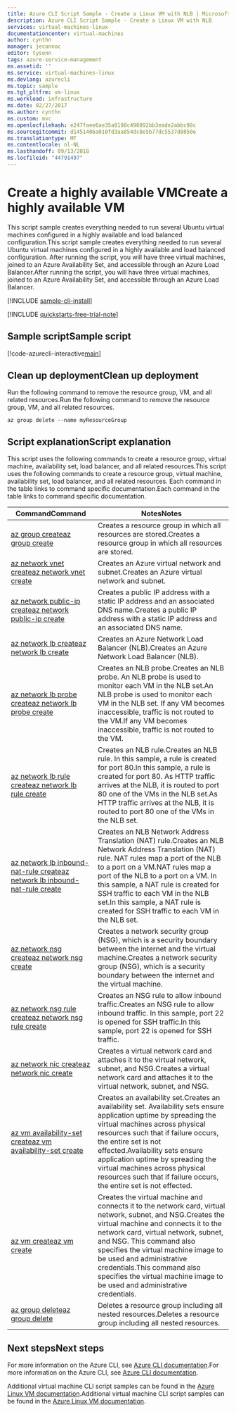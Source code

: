 ```yaml
---
title: Azure CLI Script Sample - Create a Linux VM with NLB | Microsoft Docs
description: Azure CLI Script Sample - Create a Linux VM with NLB
services: virtual-machines-linux
documentationcenter: virtual-machines
author: cynthn
manager: jeconnoc
editor: tysonn
tags: azure-service-management
ms.assetid: ''
ms.service: virtual-machines-linux
ms.devlang: azurecli
ms.topic: sample
ms.tgt_pltfrm: vm-linux
ms.workload: infrastructure
ms.date: 02/27/2017
ms.author: cynthn
ms.custom: mvc
ms.openlocfilehash: e247faee6ae35a0190c490892bb3eade2abbc98c
ms.sourcegitcommit: d1451406a010fd3aa854dc8e5b77dc5537d8050e
ms.translationtype: MT
ms.contentlocale: nl-NL
ms.lasthandoff: 09/13/2018
ms.locfileid: "44791497"
---
```

# <a name="create-a-highly-available-vm"></a><span data-ttu-id="66c12-103">Create a highly available VM</span><span class="sxs-lookup"><span data-stu-id="66c12-103">Create a highly available VM</span></span>

<span data-ttu-id="66c12-104">This script sample creates everything needed to run several Ubuntu virtual machines configured in a highly available and load balanced configuration.</span><span class="sxs-lookup"><span data-stu-id="66c12-104">This script sample creates everything needed to run several Ubuntu virtual machines configured in a highly available and load balanced configuration.</span></span> <span data-ttu-id="66c12-105">After running the script, you will have three virtual machines, joined to an Azure Availability Set, and accessible through an Azure Load Balancer.</span><span class="sxs-lookup"><span data-stu-id="66c12-105">After running the script, you will have three virtual machines, joined to an Azure Availability Set, and accessible through an Azure Load Balancer.</span></span>

[!INCLUDE [sample-cli-install](../../../includes/sample-cli-install.md)]

[!INCLUDE [quickstarts-free-trial-note](../../../includes/quickstarts-free-trial-note.md)]

## <a name="sample-script"></a><span data-ttu-id="66c12-106">Sample script</span><span class="sxs-lookup"><span data-stu-id="66c12-106">Sample script</span></span>

[!code-azurecli-interactive[main](../../../cli_scripts/virtual-machine/create-vm-nlb/create-vm-nlb.sh "Quick Create VM")]

## <a name="clean-up-deployment"></a><span data-ttu-id="66c12-107">Clean up deployment</span><span class="sxs-lookup"><span data-stu-id="66c12-107">Clean up deployment</span></span>

<span data-ttu-id="66c12-108">Run the following command to remove the resource group, VM, and all related resources.</span><span class="sxs-lookup"><span data-stu-id="66c12-108">Run the following command to remove the resource group, VM, and all related resources.</span></span>

```azurecli-interactive
az group delete --name myResourceGroup
```

## <a name="script-explanation"></a><span data-ttu-id="66c12-109">Script explanation</span><span class="sxs-lookup"><span data-stu-id="66c12-109">Script explanation</span></span>

<span data-ttu-id="66c12-110">This script uses the following commands to create a resource group, virtual machine, availability set, load balancer, and all related resources.</span><span class="sxs-lookup"><span data-stu-id="66c12-110">This script uses the following commands to create a resource group, virtual machine, availability set, load balancer, and all related resources.</span></span> <span data-ttu-id="66c12-111">Each command in the table links to command specific documentation.</span><span class="sxs-lookup"><span data-stu-id="66c12-111">Each command in the table links to command specific documentation.</span></span>

| <span data-ttu-id="66c12-112">Command</span><span class="sxs-lookup"><span data-stu-id="66c12-112">Command</span></span> | <span data-ttu-id="66c12-113">Notes</span><span class="sxs-lookup"><span data-stu-id="66c12-113">Notes</span></span> |
|---|---|
| [<span data-ttu-id="66c12-114">az group create</span><span class="sxs-lookup"><span data-stu-id="66c12-114">az group create</span></span>](https://docs.microsoft.com/cli/azure/group#az_group_create) | <span data-ttu-id="66c12-115">Creates a resource group in which all resources are stored.</span><span class="sxs-lookup"><span data-stu-id="66c12-115">Creates a resource group in which all resources are stored.</span></span> |
| [<span data-ttu-id="66c12-116">az network vnet create</span><span class="sxs-lookup"><span data-stu-id="66c12-116">az network vnet create</span></span>](https://docs.microsoft.com/cli/azure/network/vnet#az_network_vnet_create) | <span data-ttu-id="66c12-117">Creates an Azure virtual network and subnet.</span><span class="sxs-lookup"><span data-stu-id="66c12-117">Creates an Azure virtual network and subnet.</span></span> |
| [<span data-ttu-id="66c12-118">az network public-ip create</span><span class="sxs-lookup"><span data-stu-id="66c12-118">az network public-ip create</span></span>](https://docs.microsoft.com/cli/azure/network/public-ip#az_network_public_ip_create) | <span data-ttu-id="66c12-119">Creates a public IP address with a static IP address and an associated DNS name.</span><span class="sxs-lookup"><span data-stu-id="66c12-119">Creates a public IP address with a static IP address and an associated DNS name.</span></span> |
| [<span data-ttu-id="66c12-120">az network lb create</span><span class="sxs-lookup"><span data-stu-id="66c12-120">az network lb create</span></span>](https://docs.microsoft.com/cli/azure/network/lb#az_network_lb_create) | <span data-ttu-id="66c12-121">Creates an Azure Network Load Balancer (NLB).</span><span class="sxs-lookup"><span data-stu-id="66c12-121">Creates an Azure Network Load Balancer (NLB).</span></span> |
| [<span data-ttu-id="66c12-122">az network lb probe create</span><span class="sxs-lookup"><span data-stu-id="66c12-122">az network lb probe create</span></span>](https://docs.microsoft.com/cli/azure/network/lb/probe#az_network_lb_probe_create) | <span data-ttu-id="66c12-123">Creates an NLB probe.</span><span class="sxs-lookup"><span data-stu-id="66c12-123">Creates an NLB probe.</span></span> <span data-ttu-id="66c12-124">An NLB probe is used to monitor each VM in the NLB set.</span><span class="sxs-lookup"><span data-stu-id="66c12-124">An NLB probe is used to monitor each VM in the NLB set.</span></span> <span data-ttu-id="66c12-125">If any VM becomes inaccessible, traffic is not routed to the VM.</span><span class="sxs-lookup"><span data-stu-id="66c12-125">If any VM becomes inaccessible, traffic is not routed to the VM.</span></span> |
| [<span data-ttu-id="66c12-126">az network lb rule create</span><span class="sxs-lookup"><span data-stu-id="66c12-126">az network lb rule create</span></span>](https://docs.microsoft.com/cli/azure/network/lb/rule#az_network_lb_rule_create) | <span data-ttu-id="66c12-127">Creates an NLB rule.</span><span class="sxs-lookup"><span data-stu-id="66c12-127">Creates an NLB rule.</span></span> <span data-ttu-id="66c12-128">In this sample, a rule is created for port 80.</span><span class="sxs-lookup"><span data-stu-id="66c12-128">In this sample, a rule is created for port 80.</span></span> <span data-ttu-id="66c12-129">As HTTP traffic arrives at the NLB, it is routed to port 80 one of the VMs in the NLB set.</span><span class="sxs-lookup"><span data-stu-id="66c12-129">As HTTP traffic arrives at the NLB, it is routed to port 80 one of the VMs in the NLB set.</span></span> |
| [<span data-ttu-id="66c12-130">az network lb inbound-nat-rule create</span><span class="sxs-lookup"><span data-stu-id="66c12-130">az network lb inbound-nat-rule create</span></span>](https://docs.microsoft.com/cli/azure/network/lb/inbound-nat-rule#az_network_lb_inbound_nat_rule_create) | <span data-ttu-id="66c12-131">Creates an NLB Network Address Translation (NAT) rule.</span><span class="sxs-lookup"><span data-stu-id="66c12-131">Creates an NLB Network Address Translation (NAT) rule.</span></span>  <span data-ttu-id="66c12-132">NAT rules map a port of the NLB to a port on a VM.</span><span class="sxs-lookup"><span data-stu-id="66c12-132">NAT rules map a port of the NLB to a port on a VM.</span></span> <span data-ttu-id="66c12-133">In this sample, a NAT rule is created for SSH traffic to each VM in the NLB set.</span><span class="sxs-lookup"><span data-stu-id="66c12-133">In this sample, a NAT rule is created for SSH traffic to each VM in the NLB set.</span></span>  |
| [<span data-ttu-id="66c12-134">az network nsg create</span><span class="sxs-lookup"><span data-stu-id="66c12-134">az network nsg create</span></span>](https://docs.microsoft.com/cli/azure/network/nsg#az_network_nsg_create) | <span data-ttu-id="66c12-135">Creates a network security group (NSG), which is a security boundary between the internet and the virtual machine.</span><span class="sxs-lookup"><span data-stu-id="66c12-135">Creates a network security group (NSG), which is a security boundary between the internet and the virtual machine.</span></span> |
| [<span data-ttu-id="66c12-136">az network nsg rule create</span><span class="sxs-lookup"><span data-stu-id="66c12-136">az network nsg rule create</span></span>](https://docs.microsoft.com/cli/azure/network/nsg/rule#az_network_nsg_rule_create) | <span data-ttu-id="66c12-137">Creates an NSG rule to allow inbound traffic.</span><span class="sxs-lookup"><span data-stu-id="66c12-137">Creates an NSG rule to allow inbound traffic.</span></span> <span data-ttu-id="66c12-138">In this sample, port 22 is opened for SSH traffic.</span><span class="sxs-lookup"><span data-stu-id="66c12-138">In this sample, port 22 is opened for SSH traffic.</span></span> |
| [<span data-ttu-id="66c12-139">az network nic create</span><span class="sxs-lookup"><span data-stu-id="66c12-139">az network nic create</span></span>](https://docs.microsoft.com/cli/azure/network/nic#az_network_nic_create) | <span data-ttu-id="66c12-140">Creates a virtual network card and attaches it to the virtual network, subnet, and NSG.</span><span class="sxs-lookup"><span data-stu-id="66c12-140">Creates a virtual network card and attaches it to the virtual network, subnet, and NSG.</span></span> |
| [<span data-ttu-id="66c12-141">az vm availability-set create</span><span class="sxs-lookup"><span data-stu-id="66c12-141">az vm availability-set create</span></span>](https://docs.microsoft.com/cli/azure/network/lb/rule#az_network_lb_rule_create) | <span data-ttu-id="66c12-142">Creates an availability set.</span><span class="sxs-lookup"><span data-stu-id="66c12-142">Creates an availability set.</span></span> <span data-ttu-id="66c12-143">Availability sets ensure application uptime by spreading the virtual machines across physical resources such that if failure occurs, the entire set is not effected.</span><span class="sxs-lookup"><span data-stu-id="66c12-143">Availability sets ensure application uptime by spreading the virtual machines across physical resources such that if failure occurs, the entire set is not effected.</span></span> |
| [<span data-ttu-id="66c12-144">az vm create</span><span class="sxs-lookup"><span data-stu-id="66c12-144">az vm create</span></span>](https://docs.microsoft.com/cli/azure/vm/availability-set#az_vm_availability_set_create) | <span data-ttu-id="66c12-145">Creates the virtual machine and connects it to the network card, virtual network, subnet, and NSG.</span><span class="sxs-lookup"><span data-stu-id="66c12-145">Creates the virtual machine and connects it to the network card, virtual network, subnet, and NSG.</span></span> <span data-ttu-id="66c12-146">This command also specifies the virtual machine image to be used and administrative credentials.</span><span class="sxs-lookup"><span data-stu-id="66c12-146">This command also specifies the virtual machine image to be used and administrative credentials.</span></span>  |
| [<span data-ttu-id="66c12-147">az group delete</span><span class="sxs-lookup"><span data-stu-id="66c12-147">az group delete</span></span>](https://docs.microsoft.com/cli/azure/vm/extension#az_vm_extension_set) | <span data-ttu-id="66c12-148">Deletes a resource group including all nested resources.</span><span class="sxs-lookup"><span data-stu-id="66c12-148">Deletes a resource group including all nested resources.</span></span> |

## <a name="next-steps"></a><span data-ttu-id="66c12-149">Next steps</span><span class="sxs-lookup"><span data-stu-id="66c12-149">Next steps</span></span>

<span data-ttu-id="66c12-150">For more information on the Azure CLI, see [Azure CLI documentation](https://docs.microsoft.com/cli/azure).</span><span class="sxs-lookup"><span data-stu-id="66c12-150">For more information on the Azure CLI, see [Azure CLI documentation](https://docs.microsoft.com/cli/azure).</span></span>

<span data-ttu-id="66c12-151">Additional virtual machine CLI script samples can be found in the [Azure Linux VM documentation](../linux/cli-samples.md?toc=%2fazure%2fvirtual-machines%2flinux%2ftoc.json).</span><span class="sxs-lookup"><span data-stu-id="66c12-151">Additional virtual machine CLI script samples can be found in the [Azure Linux VM documentation](../linux/cli-samples.md?toc=%2fazure%2fvirtual-machines%2flinux%2ftoc.json).</span></span>
